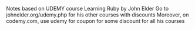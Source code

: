 Notes based on UDEMY course Learning Ruby by John Elder
Go to johnelder.org/udemy.php for his other courses with discounts
Moreover, on codemy.com, use udemy for coupon for some discount for all his courses
